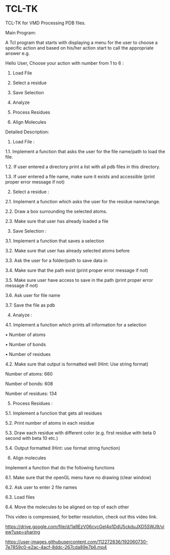 # TCL-TK
TCL-TK for VMD Processing PDB files.

Main Program:

A Tcl program that starts with displaying a menu for the user to choose a specific action and 
based on his/her action start to call the appropriate answer
e.g. 

Hello User, Choose your action with number from 1 to 6 :

1. Load File

2. Select a residue

3. Save Selection

4. Analyze

5. Process Residues

6. Align Molecules

Detailed Description:

1. Load File :

1.1. Implement a function that asks the user for the file name/path to load the file.

1.2. If user entered a directory print a list with all pdb files in this directory.

1.3. If user entered a file name, make sure it exists and accessible (print proper error 
message if not) 

2. Select a residue :

2.1. Implement a function which asks the user for the residue name/range.

2.2. Draw a box surrounding the selected atoms.

2.3. Make sure that user has already loaded a file

3. Save Selection :

3.1. Implement a function that saves a selection

3.2. Make sure that user has already selected atoms before

3.3. Ask the user for a folder/path to save data in 

3.4. Make sure that the path exist (print proper error message if not)

3.5. Make sure user have access to save in the path (print proper error message if not)

3.6. Ask user for file name

3.7. Save the file as pdb 

4. Analyze :

4.1. Implement a function which prints all information for a selection

• Number of atoms

• Number of bonds

• Number of residues

4.2. Make sure that output is formatted well (Hint: Use string format)

Number of atoms: 660

Number of bonds: 608

Number of residues: 134

5. Process Residues :

5.1. Implement a function that gets all residues

5.2. Print number of atoms in each residue

5.3. Draw each residue with different color 
(e.g. first residue with beta 0 second with beta 10 etc.)

5.4. Output formatted (Hint: use format string function)

6. Align molecules

Implement a function that do the following functions

6.1. Make sure that the openGL menu have no drawing (clear window)

6.2. Ask user to enter 2 file names

6.3. Load files

6.4. Move the molecules to be aligned on top of each other

This video is compressed, for better resolution, check out this video link.

https://drive.google.com/file/d/1a9EzV06cvcGel4q1DdU5ckduJXD5SWJ9/view?usp=sharing

https://user-images.githubusercontent.com/112272836/192060730-7e7859c0-e2ac-4acf-8ddc-267cda89e7b6.mp4
